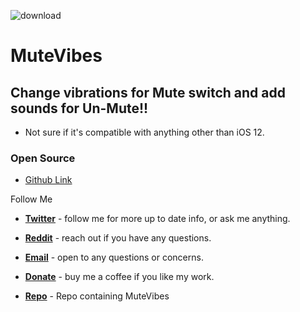 ![download](https://i.ibb.co/QnM01XZ/banner.png)

# MuteVibes


## Change vibrations for Mute switch and add sounds for Un-Mute!!
* Not sure if it's compatible with anything other than iOS 12.

### Open Source

* [Github Link](https://github.com/nahtedetihw/MuteVibes)


Follow Me

* [**Twitter**](https://twitter.com/ethanwhited) - follow me for more up to date info, or ask me anything.

* [**Reddit**](https://www.reddit.com/user/Nahtedetihw) - reach out if you have any questions.

* [**Email**](mailto:ethanwhited2208@gmail.com) - open to any questions or concerns.

* [**Donate**](https://paypal.me/nahtdetihw) - buy me a coffee if you like my work.

* [**Repo**](https://repo.twickd.com) - Repo containing MuteVibes

